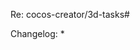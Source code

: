 Re: cocos-creator/3d-tasks#

Changelog:
 * 

<!-- Note: Makes sure these boxes are checked before submitting your PR - thank you!
- [ ] If your pull request has gone "stale", you should **rebase** your work on top of the latest version of the upstream branch.
- [ ] If your commit history is full of small, unimportant commits (such as "fix pep8" or "update tests"), **squash** your commits down to a few, or one, discreet changesets before submitting a pull request.
- To official teams:
  - [ ] Check that your javascript is following our [style guide](https://github.com/cocos-creator/fireball/blob/dev/.github/CONTRIBUTING.md) and end files with a newline
  - [ ] Document new code with comments in source code based on [API Docs](https://github.com/cocos-creator/fireball#api-docs)
  - [ ] Make sure any runtime log information in `cc.log` , `cc.error` or `new Error('')` has been moved into `DebugInfos.js` with an ID, and use `cc.logID(id)` or `new Error(cc._getErrorID(id))` instead.
-->